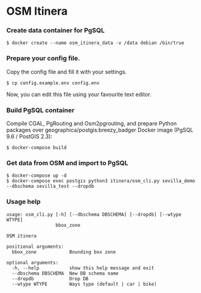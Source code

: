 # OSM Itinera

### Create data container for PgSQL
```
$ docker create --name osm_itinera_data -v /data debian /bin/true
```

### Prepare your config file.

Copy the config file and fill it with your settings.
```
$ cp config.example.env config.env
```
Now, you can edit this file using your favourite text editor.


### Build PgSQL container
Compile CGAL, PgRouting and Osm2pgrouting, and prepare Python packages over geographica/postgis:breezy_badger Docker image (PgSQL 9.6 / PostGIS 2.3):
```
$ docker-compose build
```

### Get data from OSM and import to PgSQL
```
$ docker-compose up -d
$ docker-compose exec postgis python3 itinera/osm_cli.py sevilla_demo --dbschema sevilla_test --dropdb
```

### Usage help
```                               
usage: osm_cli.py [-h] [--dbschema DBSCHEMA] [--dropdb] [--wtype WTYPE]
                  bbox_zone

OSM itinera

positional arguments:
  bbox_zone            Bounding box zone

optional arguments:
  -h, --help           show this help message and exit
  --dbschema DBSCHEMA  New DB schema name
  --dropdb             Drop DB
  --wtype WTYPE        Ways type (default | car | bike)
```
